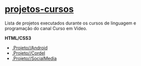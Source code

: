 # <a href="https://ns2b.github.io/projetos-cursos/" target="_blank" rel="noopener noreferrer">projetos-cursos</a>

Lista de projetos executados durante os cursos de linguagem e programação do canal Curso em Vídeo.

<strong>HTML/CSS3</strong>

<ul>
    <li><a href="https://ns2b.github.io/projetos-cursos/projeto-android" target="_blank" rel="noopener noreferrer">.Projeto//Android</a></li>
    <li><a href="https://ns2b.github.io/projetos-cursos/projeto-cordel" target="_blank" rel="noopener noreferrer">.Projeto//Cordel</a></li>
    <li><a href="https://ns2b.github.io/projetos-cursos/projeto-socialmedia" target="_blank" rel="noopener noreferrer">.Projeto//SocialMedia</a></li>
</ul>
